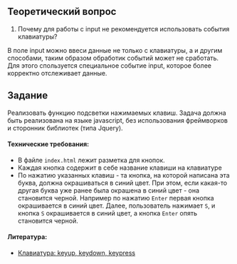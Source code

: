 ## Теоретический вопрос

1. Почему для работы с input не рекомендуется использовать события клавиатуры?

В поле input можно ввеси данные не только с клавиатуры, а и другим способами, таким образом обработик событий может не сработать. Для этого спользуется специальное событие input, которое более корректно отслеживает данные.

## Задание

Реализовать функцию подсветки нажимаемых клавиш. Задача должна быть реализована на языке javascript, без использования фреймворков и сторонник библиотек (типа Jquery).

#### Технические требования:
- В файле `index.html` лежит разметка для кнопок.
- Каждая кнопка содержит в себе название клавиши на клавиатуре
- По нажатию указанных клавиш - та кнопка, на которой написана эта буква, должна окрашиваться в синий цвет. При этом, если какая-то другая буква уже ранее была окрашена в синий цвет - она становится черной. Например по нажатию `Enter` первая кнопка окрашивается в синий цвет. Далее, пользователь нажимает `S`, и кнопка `S` окрашивается в синий цвет, а кнопка `Enter` опять становится черной.

#### Литература:
-  [Клавиатура: keyup, keydown, keypress](https://learn.javascript.ru/keyboard-events )
